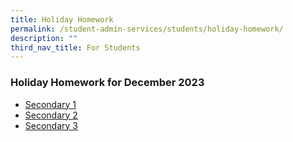 ```yaml
---
title: Holiday Homework
permalink: /student-admin-services/students/holiday-homework/
description: ""
third_nav_title: For Students
---
```

### Holiday Homework for December 2023

* [Secondary 1](/files/academic_support_dec2023_sec1.pdf)
* [Secondary 2](/files/academic_support_dec2023_sec2.pdf)
* [Secondary 3](/files/academic_support_dec2023_sec3.pdf)